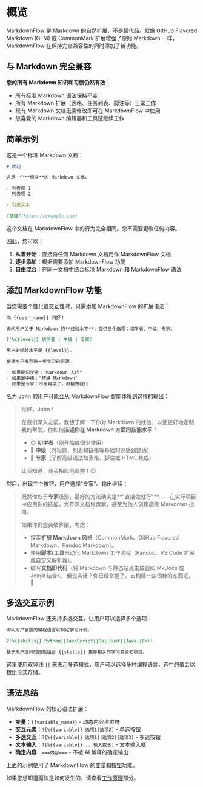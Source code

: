 # 概览

MarkdownFlow 是 Markdown 的自然扩展，不是替代品。就像 GitHub Flavored Markdown (GFM) 或 CommonMark 扩展增强了原始 Markdown 一样，MarkdownFlow 在保持完全兼容性的同时添加了新功能。

## 与 Markdown 完全兼容

**您的所有 Markdown 知识和习惯仍然有效：**

- 所有标准 Markdown 语法保持不变
- 所有 Markdown 扩展（表格、任务列表、脚注等）正常工作
- 现有 Markdown 文档无需修改即可在 MarkdownFlow 中使用
- 您喜爱的 Markdown 编辑器和工具链继续工作

## 简单示例

这是一个标准 Markdown 文档：

```markdown
# 欢迎

这是一个**标准**的 Markdown 文档。

- 列表项 1
- 列表项 2

> 引用文本

[链接](https://example.com)
```

这个文档在 MarkdownFlow 中的行为完全相同。您不需要更改任何内容。

因此，您可以：

1. **从零开始**：直接将任何 Markdown 文档用作 MarkdownFlow 文档
2. **逐步添加**：根据需要添加 MarkdownFlow 功能
3. **自由混合**：在同一文档中结合标准 Markdown 和 MarkdownFlow 语法

## 添加 MarkdownFlow 功能

当您需要个性化或交互性时，只需添加 MarkdownFlow 的扩展语法：

```markdown
向 {{user_name}} 问好！

询问用户关于 Markdown 的**经验水平**，提供三个选项：初学者、中级、专家。

?[%{{level}} 初学者 | 中级 | 专家]

用户的经验水平是 {{level}}。

根据水平推荐进一步学习的资源：

- 如果是初学者："Markdown 入门"
- 如果是中级："精通 Markdown"
- 如果是专家：不用再学了，直接做就行
```

名为 John 的用户可能会从 MarkdownFlow 智能体得到这样的输出：

> 你好，John！
>
> 在我们深入之前，我想了解一下你对 Markdown 的经验，以便更好地定制我的帮助。你如何**描述你在 Markdown 方面的技能水平**？
>
> - 😊 **初学者**（刚开始或很少使用）
> - 🚀 **中级**（对标题、列表和链接等基础知识感到舒适）
> - 🧙 **专家**（了解高级语法如表格、脚注或 HTML 集成）
>
> 让我知道，我会相应地调整！😊

然后，出现三个按钮，用户选择"专家"。输出继续：

> 既然你处于**专家**级别，最好的方法确实是**"直接做就行"**——在实际项目中应用你的技能，为开源文档做贡献，甚至为他人创建高级 Markdown 指南。
>
> 如果你仍想突破界限，考虑：
>
> - 探索**扩展 Markdown 风格**（CommonMark、GitHub Flavored Markdown、Pandoc Markdown）。
> - 使用**脚本/工具**自动化 Markdown 工作流程（Pandoc、VS Code 扩展或自定义解析器）。
> - 编写**文档即代码**（将 Markdown 与静态站点生成器如 MkDocs 或 Jekyll 结合）。
>   但说实话？你已经掌握了。去构建一些很棒的东西吧。🚀

## 多选交互示例

MarkdownFlow 还支持多选交互，让用户可以选择多个选项：

```markdown
询问用户掌握的编程语言以制定学习计划。

?[%{{skills}} Python||JavaScript||Go||Rust||Java||C++]

基于用户选择的技能组合 {{skills}} 推荐相关的学习资源和项目。
```

这里使用双竖线 `||` 来表示多选模式，用户可以选择多种编程语言，选中的值会以数组形式存储。

## 语法总结

MarkdownFlow 的核心语法扩展：

- **变量**：`{{variable_name}}` - 动态内容占位符
- **交互元素**：`?[%{{variable}} 选项1|选项2]` - 单选按钮
- **多选交互**：`?[%{{variable}} 选项1||选项2||选项3]` - 多选按钮
- **文本输入**：`?[%{{variable}} ...输入提示]` - 文本输入框
- **确定内容**：`===内容===` - 不被 AI 解释的确定输出

上面的示例使用了 MarkdownFlow 的[变量](variables.md)和[按钮](button-input.md)功能。

如果您想知道魔法是如何发生的，请查看[工作原理](how-it-works.md)部分。
